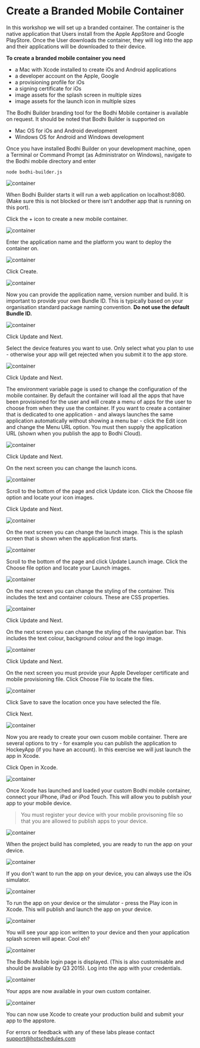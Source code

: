 # Create a Branded Mobile Container

In this workshop we will set up a branded container. The container is the native application that Users install from the Apple AppStore and Google PlayStore. Once the User downloads the container, they will log into the app and their applications will be downloaded to their device.


**To create a branded mobile container you need**

* a Mac with Xcode installed to create iOs and Android applications
* a developer account on the Apple, Google 
* a provisioning profile for iOs
* a signing certificate for iOs
* image assets for the splash screen in multiple sizes
* image assets for the launch icon in multiple sizes

The Bodhi Builder branding tool for the Bodhi Mobile container is available on request. It should be noted that Bodhi Builder is supported on 

* Mac OS for iOs and Android development
* Windows OS for Android and Windows development

Once you have installed Bodhi Builder on your development machine, open a Terminal or Command Prompt (as Administrator on Windows), navigate to the Bodhi mobile directory and enter


````
node bodhi-builder.js
````


![](images/k2.png "container")

When Bodhi Builder starts it will run a web application on localhost:8080. (Make sure this is not blocked or there isn't andother app that is running on this port).

Click the + icon to create a new mobile container.

![](images/k3.png "container")

Enter the application name and the platform you want to deploy the container on.

![](images/k4.png "container")

Click Create.

![](images/k5.png "container")

Now you can provide the application name, version number and build. It is important to provide your own Bundle ID. This is typically based on your organisation standard package naming convention. **Do not use the default Bundle ID.**


![](images/k6.png "container")

Click Update and Next.

Select the device features you want to use. Only select what you plan to use - otherwise your app will get rejected when you submit it to the app store.


![](images/k7.png "container")

Click Update and Next.

The environment variable page is used to change the configuration of the mobile container. By default the container will load all the apps that have been provisioned for the user and will create a menu of apps for the user to choose from when they use the container. If you want to create a container that is dedicated to one application - and always launches the same application automatically without showing a menu bar - click the Edit icon and change the Menu URL option. You must then supply the application URL (shown when you publish the app to Bodhi Cloud).


![](images/k8.png "container")

Click Update and Next.

On the next screen you can change the launch icons.

![](images/k9.png "container")

Scroll to the bottom of the page and click Update icon. Click the Choose file option and locate your icon images.

Click Update and Next.

![](images/k10.png "container")


On the next screen you can change the launch image. This is the splash screen that is shown when the application first starts.

![](images/k11.png "container")

Scroll to the bottom of the page and click Update Launch image. Click the Choose file option and locate your Launch images.

![](images/k12.png "container")

On the next screen you can change the styling of the container. This includes the text and container colours. These are CSS properties. 

![](images/k13.png "container")

Click Update and Next.


On the next screen you can change the styling of the navigation bar. This includes the text colour, background colour and the logo image. 


![](images/k16.png "container")

Click Update and Next.

On the next screen you must provide your Apple Developer certificate and mobile provisioning file. Click Choose File to locate the files. 

![](images/k15.png "container")

Click Save to save the location once you have selected the file. 

Click Next.


![](images/k17.png "container")

Now you are ready to create your own cusom mobile container. There are several options to try - for example you can publish the application to HockeyApp (if you have an account). In this exercise we will just launch the app in Xcode. 

Click Open in Xcode.

![](images/k18.png "container")

Once Xcode has launched and loaded your custom Bodhi mobile container, connect your iPhone, iPad or iPod Touch. This will allow you to publish your app to your mobile device. 

> You must register your device with your mobile provisoning file so that you are allowed to publish apps to your device. 

![](images/k20.png "container")

When the project build has completed, you are ready to run the app on your device.

![](images/k21.png "container")

If you don't want to run the app on your device, you can always use the iOs simulator.

![](images/k22.png "container")

To run the app on your device or the simulator - press the Play icon in Xcode. This will publish and launch the app on your device.

![](images/k23.png "container")

You will see your app icon written to your device and then your application splash screen will apear. Cool eh?

![](images/k24.png "container")

The Bodhi Mobile login page is displayed. (This is also customisable and should be available by Q3 2015). Log into the app with your credentials.

![](images/k25.png "container")

Your apps are now available in your own custom container.

![](images/k26.png "container")

You can now use Xcode to create your production build and submit your app to the appstore.



For errors or feedback with any of these labs please contact support@hotschedules.com






